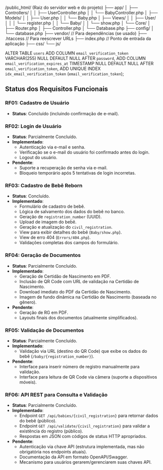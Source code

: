 /public_html/ (Raiz do servidor web e do projeto)
├── app/
│ ├── Controllers/
│ │ ├── UserController.php
│ │ └── BabyController.php
│ ├── Models/
│ │ ├── User.php
│ │ └── Baby.php
│ ├── Views/
│ │ ├── User/
│ │ │ └── register.php
│ │ └── Baby/
│ │ └── show.php
│ └── Core/
│ ├── Router.php
│ ├── Controller.php
│ └── Database.php
├── config/
│ └── database.php
├── vendor/ // Para dependências (se usado)
├── .htaccess // Para reescrever URLs
├── index.php // Ponto de entrada da aplicação
├── css/
└── js/

ALTER TABLE `users`
ADD COLUMN `email_verification_token` VARCHAR(255) NULL DEFAULT NULL AFTER `password`,
ADD COLUMN `email_verification_expires_at` TIMESTAMP NULL DEFAULT NULL AFTER `email_verification_token`,
ADD UNIQUE INDEX `idx_email_verification_token` (`email_verification_token`);

## Status dos Requisitos Funcionais

### RF01: Cadastro de Usuário

- **Status**: Concluído (incluindo confirmação de e-mail).

### RF02: Login de Usuário

- **Status**: Parcialmente Concluído.
- **Implementado**:
  - Autenticação via e-mail e senha.
  - Verificação se o e-mail do usuário foi confirmado antes do login.
  - Logout do usuário.
- **Pendente**:
  - Suporte a recuperação de senha via e-mail.
  - Bloqueio temporário após 5 tentativas de login incorretas.

### RF03: Cadastro de Bebê Reborn

- **Status**: Concluído.
- **Implementado**:
  - Formulário de cadastro de bebê.
  - Lógica de salvamento dos dados do bebê no banco.
  - Geração de `registration_number` (UUID).
  - Upload de imagem do bebê.
  - Geração e atualização do `civil_registration`.
  - View para exibir detalhes do bebê (`Baby/show.php`).
  - View de erro 404 (`Errors/404.php`).
  - Validações completas dos campos do formulário.

### RF04: Geração de Documentos

- **Status**: Parcialmente Concluído.
- **Implementado**:
  - Geração de Certidão de Nascimento em PDF.
  - Inclusão de QR Code com URL de validação na Certidão de Nascimento.
  - Download imediato do PDF da Certidão de Nascimento.
  - Imagem de fundo dinâmica na Certidão de Nascimento (baseada no gênero).
- **Pendente**:
  - Geração de RG em PDF.
  - Layouts finais dos documentos (atualmente simplificados).

### RF05: Validação de Documentos

- **Status**: Parcialmente Concluído.
- **Implementado**:
  - Validação via URL (destino do QR Code) que exibe os dados do bebê (`/baby/{registration_number}`).
- **Pendente**:
  - Interface para inserir número de registro manualmente para validação.
  - Interface para leitura de QR Code via câmera (suporte a dispositivos móveis).

### RF06: API REST para Consulta e Validação

- **Status**: Parcialmente Concluído.
- **Implementado**:
  - Endpoint `GET /api/babies/{civil_registration}` para retornar dados do bebê (público).
  - Endpoint `GET /api/validate/{civil_registration}` para validar a existência do registro (público).
  - Respostas em JSON com códigos de status HTTP apropriados.
- **Pendente**:
  - Autenticação via chave API (estrutura implementada, mas não obrigatória nos endpoints atuais).
  - Documentação da API em formato OpenAPI/Swagger.
  - Mecanismo para usuários gerarem/gerenciarem suas chaves API.
